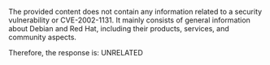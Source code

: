 The provided content does not contain any information related to a security vulnerability or CVE-2002-1131. It mainly consists of general information about Debian and Red Hat, including their products, services, and community aspects.

Therefore, the response is: UNRELATED